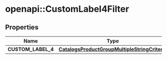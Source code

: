 # openapi::CustomLabel4Filter


## Properties
Name | Type | Description | Notes
------------ | ------------- | ------------- | -------------
**CUSTOM_LABEL_4** | [**CatalogsProductGroupMultipleStringCriteria**](.md) |  | 


